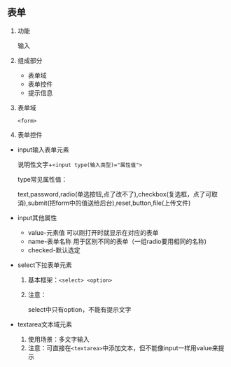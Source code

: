 ## 表单

1. 功能

   输入

2. 组成部分

   - 表单域
   - 表单控件
   - 提示信息

3. 表单域

   `<form>`

4. 表单控件

- input输入表单元素

  说明性文字+`<input type(输入类型)="属性值">`

  type常见属性值：
  
  text,password,radio(单选按钮,点了改不了),checkbox(复选框，点了可取消),submit(把form中的值送给后台),reset,button,file(上传文件)
  
- input其他属性

  - value-元素值 可以刚打开时就显示在对应的表单
  - name-表单名称 用于区别不同的表单（一组radio要用相同的名称)
  - checked-默认选定
  
- select下拉表单元素

  1. 基本框架：`<select> <option>`

  2. 注意：

     select中只有option，不能有提示文字

- textarea文本域元素

  1. 使用场景：多文字输入
  2. 注意：可直接在`<textarea>`中添加文本，但不能像input一样用value来提示






